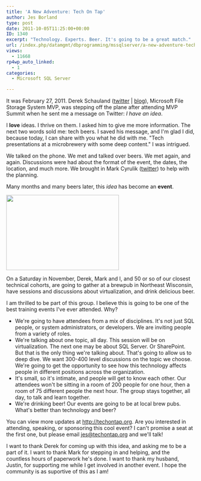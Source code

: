 ```yaml
---
title: 'A New Adventure: Tech On Tap'
author: Jes Borland
type: post
date: 2011-10-05T11:25:00+00:00
ID: 1340
excerpt: "Technology. Experts. Beer. It's going to be a great match."
url: /index.php/datamgmt/dbprogramming/mssqlserver/a-new-adventure-tech-on/
views:
  - 11668
rp4wp_auto_linked:
  - 1
categories:
  - Microsoft SQL Server

---
```

It was February 27, 2011. Derek Schauland ([twitter][1] | [blog][2]), Microsoft File Storage System MVP, was stepping off the plane after attending MVP Summit when he sent me a message on Twitter: _I have an idea_. 

I **love** ideas. I thrive on them. I asked him to give me more information. The next two words sold me: tech beers. I saved his message, and I'm glad I did, because today, I can share with you what he did with me. "Tech presentations at a microbrewery with some deep content." I was intrigued. 

We talked on the phone. We met and talked over beers. We met again, and again. Discussions were had about the format of the event, the dates, the location, and much more. We brought in Mark Cyrulik ([twitter][3]) to help with the planning. 

Many months and many beers later, this _idea_ has become an **event**. 

<div class="image_block">
  <a href="https://lessthandot.z19.web.core.windows.net/wp-content/uploads/users/grrlgeek/Tech-on-Tap_FINALBLUE.png?mtime=1317820723"><img alt="" src="https://lessthandot.z19.web.core.windows.net/wp-content/uploads/users/grrlgeek/Tech-on-Tap_FINALBLUE.png?mtime=1317820723" width="301" height="201" /></a>
</div>

On a Saturday in November, Derek, Mark and I, and 50 or so of our closest technical cohorts, are going to gather at a brewpub in Northeast Wisconsin, have sessions and discussions about virtualization, and drink delicious beer. 

I am thrilled to be part of this group. I believe this is going to be one of the best training events I've ever attended. Why? 

  * We're going to have attendees from a mix of disciplines. It's not just SQL people, or system administrators, or developers. We are inviting people from a variety of roles. 
  * We're talking about one topic, all day. This session will be on virtualization. The next one may be about SQL Server. Or SharePoint. But that is the only thing we're talking about. That's going to allow us to deep dive. We want 300-400 level discussions on the topic we choose. We're going to get the opportunity to see how this technology affects people in different positions across the organization. 
  * It's small, so it's intimate, and people will get to know each other. Our attendees won't be sitting in a room of 200 people for one hour, then a room of 75 different people the next hour. The group stays together, all day, to talk and learn together.
  * We're drinking beer! Our events are going to be at local brew pubs. What's better than technology and beer? 

You can view more updates at <http://techontap.org>. Are you interested in attending, speaking, or sponsoring this cool event? I can't promise a seat at the first one, but please email jes@techontap.org and we'll talk! 

I want to thank Derek for coming up with this idea, and asking me to be a part of it. I want to thank Mark for stepping in and helping, and the countless hours of paperwork he's done. I want to thank my husband, Justin, for supporting me while I get involved in another event. I hope the community is as suportive of this as I am!

 [1]: http://twitter.com/#!/webjunkie
 [2]: http://techhelp.cybercreations.net/
 [3]: http://twitter.com/#!/mcyrulik